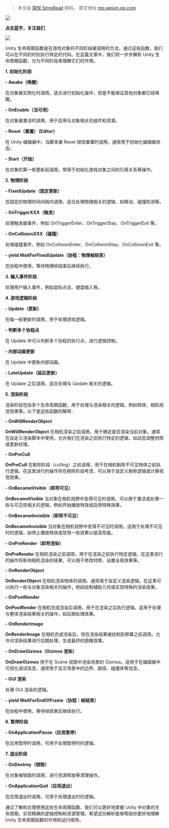 > 本文由 [简悦 SimpRead](http://ksria.com/simpread/) 转码， 原文地址 [mp.weixin.qq.com](https://mp.weixin.qq.com/s?__biz=Mzg2MjUzMzcyOA==&mid=2247483949&idx=1&sn=c6e403effe6ed01f860e27cc6fed4ab8&chksm=ce072322f970aa34bab2f5b7f5793be98a28450b200c9335a600061dfd21d366bf145d50daff&scene=178&cur_album_id=3218021275236007937#rd)

![](https://mmbiz.qpic.cn/sz_mmbiz_gif/NSzqcbtSiaklV4sicChzIaIOZeJrmZfmh3K8WhVUiaASFABW4Z9MISTgoXBsShaeVqJBWpgvgViaQ9icxMk2EPCMmKg/640)

**点击蓝字，关注我们**

![](https://mmbiz.qpic.cn/sz_mmbiz_png/JzT3Hy1ZmiaSLzNsD4vMIGbWoNTich9qKSRSLNA8ZMBAuaIqgnG6bCW0KNfO1h1V8wbkCJPsvbGj9hKh6Igd1kbQ/640)

Unity 生命周期函数是在游戏对象的不同阶段被调用的方法，通过这些函数，我们可以在不同的时刻执行特定的代码。在这篇文章中，我们将一步步解析 Unity 生命周期函数，分为不同阶段来理解它们的作用。

**1. 初始化阶段**

**- Awake（唤醒）**

在对象被实例化时调用，适合进行初始化操作，但是不能保证其他对象都已经唤醒。

**- OnEnable（当可用）**

在对象被激活时调用，用于启用与对象相关的组件和资源。

**- Reset（重置）（Editor）**

在 Unity 编辑器中，当脚本被 Reset 按钮重置时调用，通常用于初始化编辑器状态。

**- Start（开始）**

在对象的第一帧更新前调用，常用于初始化游戏对象之间的引用关系等操作。

**2. 物理阶段**

**- FixedUpdate（固定更新）**

在固定的物理时间间隔内调用，适合处理物理相关的逻辑，如移动、碰撞检测等。

**- OnTriggerXXX（触发）**

处理触发器事件，例如 OnTriggerEnter、OnTriggerStay、OnTriggerExit 等。

**- OnCollisionXXX（碰撞）**

处理碰撞事件，例如 OnCollisionEnter、OnCollisionStay、OnCollisionExit 等。

**- yield WaitForFixedUpdate（协程：物理帧结束）**

在协程中使用，等待物理帧结束后继续执行。

**3. 输入事件阶段**

处理用户输入事件，例如鼠标点击、键盘输入等。

**4. 游戏逻辑阶段**

**- Update（更新）**

在每一帧更新时调用，用于处理游戏逻辑。

**- 判断多个协程点**

在 Update 中可以判断多个协程的执行点，进行逻辑控制。

**- 内部动画更新**

在 Update 中更新内部动画。

**- LateUpdate（延后更新）**

在 Update 之后调用，适合处理与 Update 相关的逻辑。

**5. 渲染阶段**

渲染阶段包括多个生命周期函数，用于处理与渲染相关的逻辑，例如特效、相机视觉效果等。以下是这些函数的解释：

**- OnWillRenderObject**

**OnWillRenderObject** 在相机渲染之前调用，用于确定是否渲染当前对象。通常在自定义渲染脚本中使用，允许我们在渲染之前执行特定的逻辑，如动态调整材质或更新纹理。

**- OnPreCull**

**OnPreCull** 在剔除阶段（culling）之前调用，用于在相机剔除不可见物体之前执行逻辑。在这里进行的操作将在剔除阶段考虑，可以用于自定义剔除逻辑或计算视觉效果。

**- OnBecameVisible（即将可见）**

**OnBecameVisible** 当对象在相机视野中变得可见时调用。可以用于激活或处理一些与可见性相关的逻辑，例如开始播放特效或启用特殊效果。

**- OnBecameInvisible（即将不可见）**

**OnBecameInvisible** 当对象在相机视野中变得不可见时调用。适用于处理不可见时的逻辑，如停止播放特效或禁用一些效果以提高性能。

**- OnPreRender（即将渲染）**

**OnPreRender** 在相机渲染之前调用，用于在渲染之前执行特定逻辑。在这里进行的操作将影响相机渲染的结果，可以用于修改材质、设置全局效果等。

**- OnRenderObject**

**OnRenderObject** 在相机渲染物体时调用，通常用于自定义渲染逻辑。在这里可以执行一些与对象渲染相关的操作，例如绘制辅助几何或实现特殊的渲染效果。

**- OnPostRender**

**OnPostRender** 在相机完成渲染后调用，用于在渲染之后执行逻辑。适用于处理与整体渲染结果相关的操作，如后期处理效果。

**- OnRenderImage**

**OnRenderImage** 在相机完成渲染后，但在渲染结果被绘制到屏幕之前调用。允许对渲染结果进行后期处理，生成最终的图像效果。

**- OnDrawGizmos（Gizmos 渲染）**

**OnDrawGizmos** 用于在 Scene 视图中渲染场景的 Gizmos。适用于在编辑器中可视化调试信息，通常用于显示场景中的边界、路径、碰撞体等信息。

**- GUI 渲染**

处理 GUI 渲染的逻辑。

**- yield WaitForEndOfFrame（协程：帧结束）**

在协程中使用，等待帧结束后继续执行。

**6. 暂停阶段**

**- OnApplicationPause（应用暂停）**

在应用暂停时调用，可用于处理暂停时的逻辑。

**7. 退出阶段**

**- OnDestroy（销毁）**

在对象被销毁时调用，进行资源释放等清理操作。

**- OnApplicationQuit（应用退出）**

在应用退出时调用，可用于处理退出时的逻辑。

通过了解和合理使用这些生命周期函数，我们可以更好地掌握 Unity 中对象的生命周期，实现精确的逻辑控制和资源管理。希望这份解析能够帮助你更好地理解 Unity 生命周期函数的作用和运行顺序。